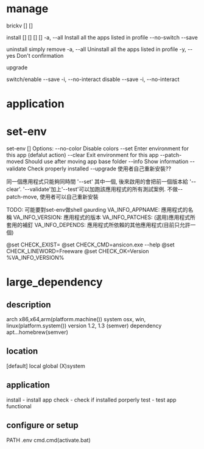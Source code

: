 
manage
=================================
brickv <command> [<args>] [<options>]

install [<app-list>] [<options>] [<app-list>] [<options>]
  -a, --all               Install all the apps listed in profile
  --no-switch
  --save

uninstall                 simply remove
  -a, --all               Uninstall all the apps listed in profile
  -y, --yes               Don't confirmation

upgrade

switch/enable
  --save
  -i, --no-interact
disable
  --save
  -i, --no-interact




application
=================================




set-env
=================================
set-env [<options>]
Options:
  --no-color              Disable colors
  --set                   Enter environment for this app (defalut action)
  --clear                 Exit environment for this app
  --patch-moved           Should use after moving app base folder
  --info                  Show information
  --validate              Check properly installed
  --upgrade               使用者自己重新安裝??

同一個應用程式只能夠同時間 '--set' 其中一個, 後來啟用的會把前一個版本給 '--clear'.
'--validate'加上'--test'可以加跑該應用程式的所有測試案例.
不做--patch-move, 使用者可以自己重新安裝

TODO: 可能要對set-env做shell gaurding
VA_INFO_APPNAME: 應用程式的名稱
VA_INFO_VERSION: 應用程式的版本
VA_INFO_PATCHES: (選用)應用程式所套用的補釘
VA_INFO_DEPENDS: 應用程式所依賴的其他應用程式(目前只允許一個)

@set CHECK_EXIST=
@set CHECK_CMD=ansicon.exe --help
@set CHECK_LINEWORD=Freeware
@set CHECK_OK=Version %VA_INFO_VERSION%




large_dependency
=================================

description
-------------
arch  x86,x64,arm(platform.machine())
system osx, win, linux(platform.system())
version 1.2, 1.3 (semver)
dependency apt...homebrew(semver)


location
-------------
[default]
local
global
(X)system


application
-------------
install - install app
check - check if installed porperly
test - test app functional


configure or setup
-------------
PATH
.env
cmd.cmd(activate.bat)

